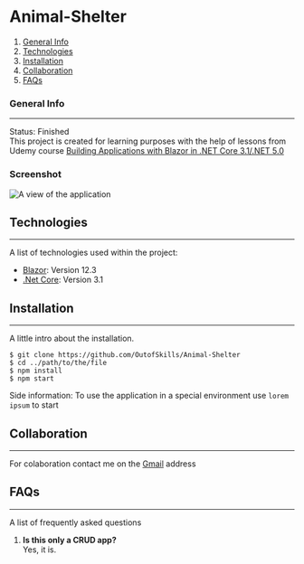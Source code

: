 # Animal-Shelter
1. [General Info](#general-info)
2. [Technologies](#technologies)
3. [Installation](#installation)
4. [Collaboration](#collaboration)
5. [FAQs](#faqs)
### General Info
***
Status: Finished <br/>
This project is created for learning purposes with the help of lessons from Udemy course [Building Applications with Blazor in .NET Core 3.1/.NET 5.0](https://www.udemy.com/course/building-applications-with-blazor)
### Screenshot
![A view of the application](https://i.ibb.co/RyY7YYj/2021-04-07-152449.png)
## Technologies
***
A list of technologies used within the project:
* [Blazor](https://dotnet.microsoft.com/apps/aspnet/web-apps/blazor): Version 12.3 
* [.Net Core](https://en.wikipedia.org/wiki/.NET_Core): Version 3.1
## Installation
***
A little intro about the installation. 
```
$ git clone https://github.com/OutofSkills/Animal-Shelter
$ cd ../path/to/the/file
$ npm install
$ npm start
```
Side information: To use the application in a special environment use ```lorem ipsum``` to start
## Collaboration
***
For colaboration contact me on the <a href="mailto:user@example.com">Gmail</a> address
## FAQs
***
A list of frequently asked questions
1. **Is this only a CRUD app?** <br/>
Yes, it is.
